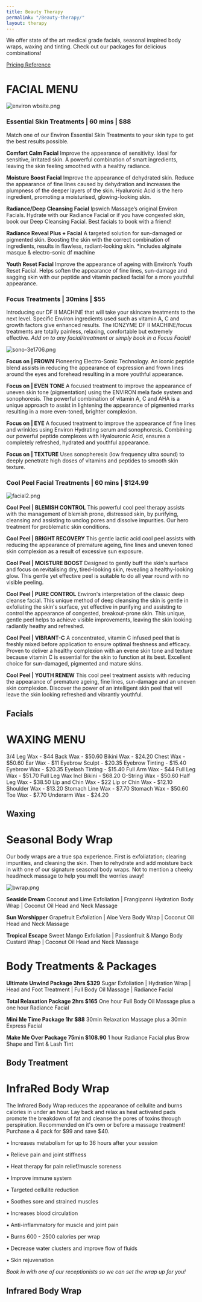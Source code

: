 ```yaml
---
title: Beauty Therapy
permalink: "/Beauty-therapy/"
layout: therapy
---
```


We offer state of the art medical grade facials, seasonal inspired body wraps, waxing and tinting. Check out our packages for delicious combinations!

<a href="/pricing-reference/">Pricing Reference</a>

# FACIAL MENU

![environ wbsite.png](/uploads/environ%20wbsite.png)

### Essential Skin Treatments | 60 mins | \$88

Match one of our Environ Essential Skin Treatments to your skin type to get the best results possible.

**Comfort Calm Facial**
Improve the appearance of sensitivity. Ideal for sensitive, irritated skin. A powerful combination of smart ingredients, leaving the skin feeling smoothed with a healthy radiance.

**Moisture Boost Facial**
Improve the appearance of dehydrated skin. Reduce the appearance of fine lines caused by dehydration and increases the plumpness of the deeper layers of the skin. Hyaluronic Acid is the hero ingredient, promoting a moisturised, glowing-looking skin.

**Radiance/Deep Cleansing Facial**
Ipswich Massage’s original Environ Facials. Hydrate with our Radiance Facial or if you have congested skin, book our Deep Cleansing Facial. Best facials to book with a friend!

**Radiance Reveal Plus + Facial**
A targeted solution for sun-damaged or pigmented skin. Boosting the skin with the correct combination of ingredients, results in flawless, radiant-looking skin.
\*includes alginate masque & electro-sonic df machine

**Youth Reset Facial**
Improve the appearance of ageing with Environ’s Youth Reset Facial. Helps soften the appearance of fine lines, sun-damage and sagging skin with our peptide and vitamin packed facial for a more youthful appearance.

### Focus Treatments | 30mins | \$55

Introducing our DF II MACHINE that will take your skincare treatments to the next level. Specific Environ ingredients used such as vitamin A, C and growth factors give enhanced results. The IONZYME DF II MACHINE/focus treatments are totally painless, relaxing, comfortable but extremely effective.
_Add on to any facial/treatment or simply book in a Focus Facial!_

![sono-3e1706.png](/uploads/sono-3e1706.png)

**Focus on | FROWN**
Pioneering Electro-Sonic Technology. An iconic peptide blend assists in reducing the appearance of expression and frown lines around the eyes and forehead resulting in a more youthful appearance.

**Focus on | EVEN TONE**
A focused treatment to improve the appearance of uneven skin tone (pigmentation) using the ENVIRON mela fade system and sonophoresis. The powerful combination of vitamin A, C and AHA is a unique approach to assist in lightening the appearance of pigmented marks resulting in a more even-toned, brighter complexion.

**Focus on | EYE**
A focused treatment to improve the appearance of fine lines and wrinkles using Environ Hydrating serum and sonophoresis. Combining our powerful peptide complexes with Hyalouronic Acid, ensures a completely refreshed, hydrated and youthful appearance.

**Focus on | TEXTURE**
Uses sonopheresis (low frequency ultra sound) to deeply penetrate high doses of vitamins and peptides to smooth skin texture.

### Cool Peel Facial Treatments | 60 mins | \$124.99

![facial2.png](/uploads/facial2.png)

**Cool Peel | BLEMISH CONTROL**
This powerful cool peel therapy assists with the management of blemish prone, distressed skin, by purifying, cleansing and assisting to unclog pores and dissolve impurities. Our hero treatment for problematic skin conditions.

**Cool Peel | BRIGHT RECOVERY**
This gentle lactic acid cool peel assists with reducing the appearance of premature ageing, fine lines and uneven toned skin complexion as a result of excessive sun exposure.

**Cool Peel | MOISTURE BOOST**
Designed to gently buff the skin's surface and focus on revitalising dry, tired-looking skin, revealing a healthy-looking glow. This gentle yet effective peel is suitable to do all year round with no visible peeling.

**Cool Peel | PURE CONTROL**
Environ's interpretation of the classic deep cleanse facial. This unique method of deep cleansing the skin is gentle in exfoliating the skin's surface, yet effective in purifying and assisting to control the appearance of congested, breakout-prone skin. This unique, gentle peel helps to achieve visible improvements, leaving the skin looking radiantly heathy and refreshed.

**Cool Peel | VIBRANT-C**
A concentrated, vitamin C infused peel that is freshly mixed before application to ensure optimal freshness and efficacy. Proven to deliver a healthy complexion with an evene skin tone and texture because vitamin C is essential for the skin to function at its best. Excellent choice for sun-damaged, pigmented and mature skins.

**Cool Peel | YOUTH RENEW**
This cool peel treatment assists with reducing the appearance of premature ageing, fine lines, sun-damage and an uneven skin complexion. Discover the power of an intelligent skin peel that will leave the skin looking refreshed and vibrantly youthful.

<div class='container bg-light my-4 p-4'>
<h2 class='ims-section-title'>Facials</h2>
<healcode-widget data-type="appointments" data-widget-partner="object" data-widget-id="1f3643448a4" data-widget-version="0"></healcode-widget>
</div>

# WAXING MENU

3/4 Leg Wax - $44
Back Wax - $50.60
Bikini Wax - $24.20
Chest Wax - $50.60
Ear Wax - $11
Eyebrow Sculpt - $20.35
Eyebrow Tinting - $15.40
Eyebrow Wax - $20.35
Eyelash Tinting - $15.40
Full Arm Wax - $44
Full Leg Wax - $51.70
Full Leg Wax Incl Bikini - $68.20
G-String Wax - $50.60
Half Leg Wax - $38.50
Lip and Chin Wax - $22
Lip or Chin Wax - $12.10
Shoulder Wax - $13.20
Stomach Line Wax - $7.70
Stomach Wax - $50.60
Toe Wax - $7.70
Underarm Wax - $24.20

<div class='container bg-light my-4 p-4'>
<h2 class='ims-section-title'>Waxing</h2>
<healcode-widget data-type="appointments" data-widget-partner="object" data-widget-id="1f3643648a4" data-widget-version="0"></healcode-widget>
</div>
             
# Seasonal Body Wrap

Our body wraps are a true spa experience. First is exfoliatation; clearing impurities, and cleaning the skin. Then to rehydrate and add moisture back in with one of our signature seasonal body wraps. Not to mention a cheeky head/neck massage to help you melt the worries away!

![bwrap.png](/uploads/bwrap.png)

**Seaside Dream**
Coconut and Lime Exfoliation | Frangipanni Hydration Body Wrap | Coconut Oil Head and Neck Massage

**Sun Worshipper**
Grapefruit Exfoliation | Aloe Vera Body Wrap | Coconut Oil Head and Neck Massage

**Tropical Escape**
Sweet Mango Exfoliation | Passionfruit & Mango Body Custard Wrap | Coconut Oil Head and Neck Massage

# Body Treatments & Packages

**Ultimate Unwind Package 3hrs $329**
Sugar Exfoliation | Hydration Wrap | Head and Foot Treatment | Full Body Oil Massage | Radiance Facial

**Total Relaxation Package 2hrs $165**
One hour Full Body Oil Massage plus a one hour Radiance Facial

**Mini Me Time Package 1hr $88**
30min Relaxation Massage plus a 30min Express Facial

**Make Me Over Package 75min $108.90**
1 hour Radiance Facial plus Brow Shape and Tint & Lash Tint

<div class='container bg-light my-4 p-4'>
<h2 class='ims-section-title'>Body Treatment</h2>
<healcode-widget data-type="appointments" data-widget-partner="object" data-widget-id="1f3696248a4" data-widget-version="0"></healcode-widget>
</div>

# InfraRed Body Wrap

The Infrared Body Wrap reduces the appearance of cellulite and burns calories in under an hour. Lay back and relax as heat activated pads promote the breakdown of fat and cleanse the pores of toxins through perspiration. Recommended on it's own or before a massage treatment! Purchase a 4 pack for $99 and save $40.

• Increases metabolism for up to 36 hours after your session

• Relieve pain and joint stiffness

• Heat therapy for pain relief/muscle soreness

• Improve immune system

• Targeted cellulite reduction

• Soothes sore and strained muscles

• Increases blood circulation

• Anti-inflammatory for muscle and joint pain

• Burns 600 - 2500 calories per wrap

• Decrease water clusters and improve flow of fluids

• Skin rejuvenation

_Book in with one of our receptionists so we can set the wrap up for you!_

<div class='container bg-light my-4 p-4'>
<h2 class='ims-section-title'>Infrared Body Wrap</h2>
<healcode-widget data-type="appointments" data-widget-partner="object" data-widget-id="1f3788248a4" data-widget-version="0"></healcode-widget>
</div>
